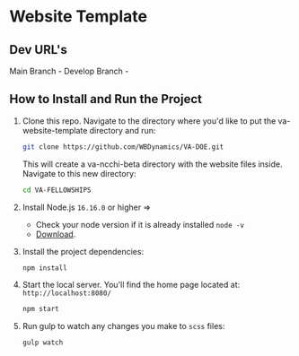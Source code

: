 # Website Template


## Dev URL's
Main Branch - 
Develop Branch - 

## How to Install and Run the Project
1. Clone this repo. Navigate to the directory where you'd like to put the va-website-template directory and run:
    ```bash
    git clone https://github.com/WBDynamics/VA-DOE.git
    ```
    
    This will create a va-ncchi-beta directory with the website files inside. Navigate to this new directory:
    ```bash
    cd VA-FELLOWSHIPS
    ```

1. Install Node.js `16.16.0` or higher =>
    * Check your node version if it is already installed `node -v`
    * [Download](https://nodejs.org/en/).    

1. Install the project dependencies:
    ```bash
    npm install
    ```
    
1. Start the local server. You'll find the home page located at: `http://localhost:8080/`
    ```bash
    npm start
    ```

1. Run gulp to watch any changes you make to `scss` files:
    ```bash
    gulp watch
